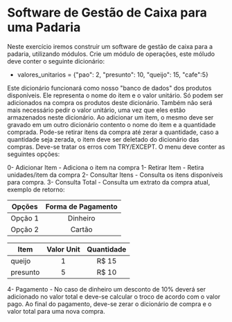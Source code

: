 # Software de Gestão de Caixa para uma Padaria

Neste exercício iremos construir um software de gestão de caixa para a padaria,  utilizando módulos. Crie um módulo de operações, este móludo deve conter o seguinte dicionário:

* valores_unitarios = {"pao": 2, "presunto": 10, "queijo": 15, "cafe":5}<br />

Este dicionário funcionará como nosso "banco de dados" dos produtos disponíveis. Ele representa o nome do item e o valor unitário. Só podem ser adicionados na compra os produtos deste dicionário. Também não será mais necessário pedir o valor unitário, uma vez que eles estão armazenados neste dicionário. Ao adicionar um item, o mesmo deve ser gravado em um outro dicionário contento o nome do item e a quantidade comprada. Pode-se retirar itens da compra até zerar a quantidade, caso a quantidade seja zerada, o item deve ser deletado do dicionário das compras. Deve-se tratar os erros com TRY/EXCEPT. O menu deve conter as seguintes opções:

0- Adicionar Item - Adiciona o item na compra
1- Retirar Item - Retira unidades/item da compra
2- Consultar Itens - Consulta os itens disponíveis para compra.
3- Consulta Total - Consulta um extrato da compra atual, exemplo de retorno:

| Opções  | Forma de Pagamento |
| ------------- |:-------------:|
| Opção 1     | Dinheiro     |
| Opção 2     | Cartão     |


| Item  | Valor Unit | Quantidade |
| ------------- |:-------------:|:-------------:|
| queijo    | 1     | R$ 15     |
| presunto    | 5    | R$ 10      |


4- Pagamento - No caso de dinheiro um desconto de 10% deverá ser adicionado no valor total e deve-se calcular o troco de acordo com o valor pago. Ao final do pagamento, deve-se zerar o dicionário de compra e o valor total para uma nova compra.

